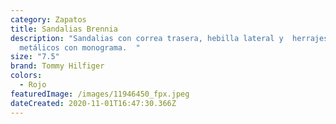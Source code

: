 ```yaml
---
category: Zapatos
title: Sandalias Brennia
description: "Sandalias con correa trasera, hebilla lateral y  herrajes
  metálicos con monograma.  "
size: "7.5"
brand: Tommy Hilfiger
colors:
  - Rojo
featuredImage: /images/11946450_fpx.jpeg
dateCreated: 2020-11-01T16:47:30.366Z
---
```

